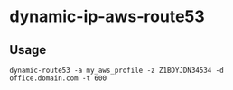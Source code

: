 # dynamic-ip-aws-route53

## Usage

    dynamic-route53 -a my_aws_profile -z Z1BDYJDN34534 -d office.domain.com -t 600